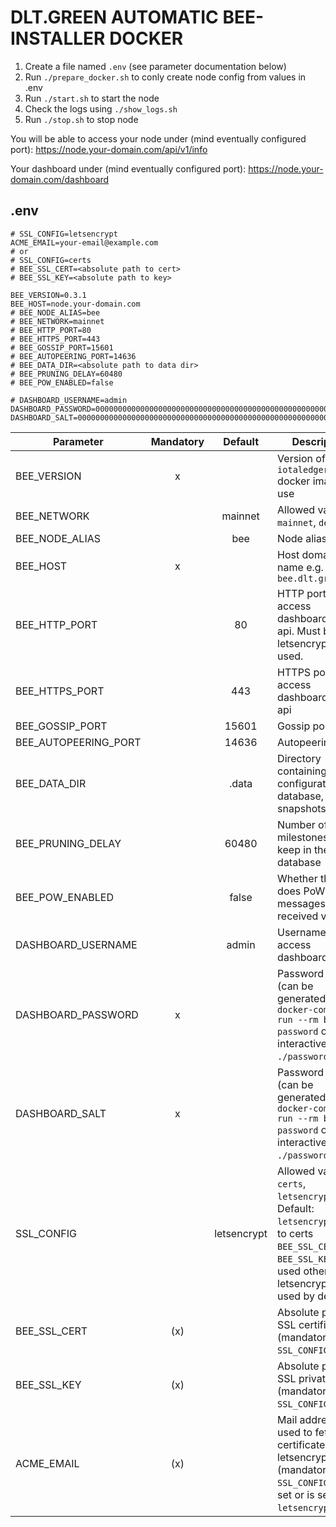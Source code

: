 # DLT.GREEN AUTOMATIC BEE-INSTALLER DOCKER

1. Create a file named `.env` (see parameter documentation below)
2. Run `./prepare_docker.sh` to conly create node config from values in .env
3. Run `./start.sh` to start the node
4. Check the logs using `./show_logs.sh`
5. Run `./stop.sh` to stop node

You will be able to access your node under  (mind eventually configured port):
https://node.your-domain.com/api/v1/info

Your dashboard under (mind eventually configured port):
https://node.your-domain.com/dashboard

## .env

```
# SSL_CONFIG=letsencrypt
ACME_EMAIL=your-email@example.com
# or
# SSL_CONFIG=certs
# BEE_SSL_CERT=<absolute path to cert>
# BEE_SSL_KEY=<absolute path to key>

BEE_VERSION=0.3.1
BEE_HOST=node.your-domain.com
# BEE_NODE_ALIAS=bee
# BEE_NETWORK=mainnet
# BEE_HTTP_PORT=80
# BEE_HTTPS_PORT=443
# BEE_GOSSIP_PORT=15601
# BEE_AUTOPEERING_PORT=14636
# BEE_DATA_DIR=<absolute path to data dir>
# BEE_PRUNING_DELAY=60480
# BEE_POW_ENABLED=false

# DASHBOARD_USERNAME=admin
DASHBOARD_PASSWORD=0000000000000000000000000000000000000000000000000000000000000000
DASHBOARD_SALT=0000000000000000000000000000000000000000000000000000000000000000
```

| Parameter            | Mandatory |   Default   | Description                                                                                                                                                         |
| -------------------- | :-------: | :---------: | ------------------------------------------------------------------------------------------------------------------------------------------------------------------- |
| BEE_VERSION          |     x     |             | Version of `iotaledger/bee` docker image to use                                                                                                                     |
| BEE_NETWORK          |           |   mainnet   | Allowed values: `mainnet`, `devnet`                                                                                                                                 |
| BEE_NODE_ALIAS       |           |     bee     | Node alias                                                                                                                                                          |
| BEE_HOST             |     x     |             | Host domain name e.g. `bee.dlt.green`                                                                                                                               |
| BEE_HTTP_PORT        |           |     80      | HTTP port to access dashboard and api. Must be 80 if letsencrypt is used.                                                                                           |
| BEE_HTTPS_PORT       |           |     443     | HTTPS port to access dashboard and api                                                                                                                              |
| BEE_GOSSIP_PORT      |           |    15601    | Gossip port                                                                                                                                                         |
| BEE_AUTOPEERING_PORT |           |    14636    | Autopeering port                                                                                                                                                    |
| BEE_DATA_DIR         |           |    .data    | Directory containing configuration, database, snapshots etc.                                                                                                        |
| BEE_PRUNING_DELAY    |           |    60480    | Number of milestones to keep in the database                                                                                                                        |
| BEE_POW_ENABLED      |           |    false    | Whether the node does PoW if messages are received via API                                                                                                          |
| DASHBOARD_USERNAME   |           |    admin    | Username to access dashboard                                                                                                                                        |
| DASHBOARD_PASSWORD   |     x     |             | Password hash (can be generated with `docker-compose run --rm bee password` or non-interactively with `./password.sh`)                                              |
| DASHBOARD_SALT       |     x     |             | Password salt (can be generated with `docker-compose run --rm bee password` or non-interactively with `./password.sh`)                                              |
| SSL_CONFIG           |           | letsencrypt | Allowed values: `certs`, `letsencrypt`. Default: `letsencrypt`. If set to certs `BEE_SSL_CERT` and `BEE_SSL_KEY` are used otherwise letsencrypt is used by default. |
| BEE_SSL_CERT         |    (x)    |             | Absolute path to SSL certificate (mandatory if `SSL_CONFIG=certs`)                                                                                                  |
| BEE_SSL_KEY          |    (x)    |             | Absolute path to SSL private key (mandatory if `SSL_CONFIG=certs`)                                                                                                  |
| ACME_EMAIL           |    (x)    |             | Mail address used to fetch SSL certificate from letsencrypt (mandatory if `SSL_CONFIG` not set or is set to `letsencrypt`).                                         |
